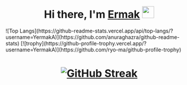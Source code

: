 <h1 align="center">Hi there, I'm <a href="https://daniilshat.ru/" target="_blank">Ermak</a>
<img src="https://github.com/blackcater/blackcater/raw/main/images/Hi.gif" height="32"/></h1>
![Top Langs](https://github-readme-stats.vercel.app/api/top-langs/?username=YermakA)](https://github.com/anuraghazra/github-readme-stats)
[![trophy](https://github-profile-trophy.vercel.app/?username=YermakA)](https://github.com/ryo-ma/github-profile-trophy)
<h1 align="center">
<a  href="https://git.io/streak-stats"><img src="http://github-readme-streak-stats.herokuapp.com?user=YermakA&theme=github-dark&hide_border=true&border_radius=12.9&date_format=j%20M%5B%20Y%5D&card_width=540" alt="GitHub Streak" /></a>
</h1>
